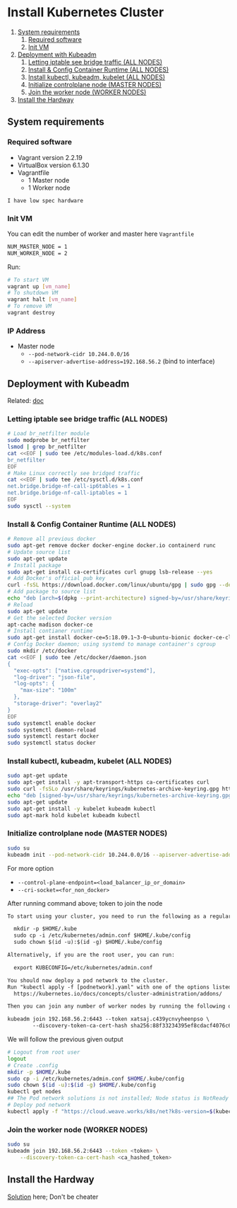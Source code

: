 # Install Kubernetes Cluster

1. [System requirements](#system-requirements)
    1. [Required software ](#required-software)
    2. [Init VM](#init-vm)
2. [Deployment with Kubeadm](#deployment-with-kubeadm)
    1. [Letting iptable see bridge traffic (ALL NODES)](#letting-iptable-see-bridge-traffic-all-nodes)
    2. [Install & Config Container Runtime (ALL NODES)](#install-&-config-container-runtime-all-nodes)
    3. [Install kubectl, kubeadm, kubelet (ALL NODES)](#install-kubectl,-kubeadm,-kubelet-all-nodes)
    4. [Initialize controlplane node (MASTER NODES)](#initialize-controlplane-node-master-nodes)
    5. [Join the worker node (WORKER NODES)](#join-the-worker-node-worker-nodes)
3. [Install the Hardway](#install-the-hardway)

## System requirements

### Required software 

- Vagrant version 2.2.19
- VirtualBox version 6.1.30
- Vagrantfile
    - 1 Master node
    - 1 Worker node

`I have low spec hardware`

### Init VM

You can edit the number of worker and master here `Vagrantfile`

```bash
NUM_MASTER_NODE = 1
NUM_WORKER_NODE = 2
```

Run:

```bash
# To start VM
vagrant up [vm_name]
# To shutdown VM
vagrant halt [vm_name]
# To remove VM
vagrant destroy
```

### IP Address

- Master node
    - `--pod-network-cidr 10.244.0.0/16`
    - `--apiserver-advertise-address=192.168.56.2` (bind to <ip> interface)

## Deployment with Kubeadm

Related: [doc](https://kubernetes.io/docs/setup/production-environment/tools/kubeadm/install-kubeadm/)

### Letting iptable see bridge traffic (ALL NODES)

```bash
# Load br_netfilter module
sudo modprobe br_netfilter
lsmod | grep br_netfilter
cat <<EOF | sudo tee /etc/modules-load.d/k8s.conf
br_netfilter
EOF
# Make Linux correctly see bridged traffic
cat <<EOF | sudo tee /etc/sysctl.d/k8s.conf
net.bridge.bridge-nf-call-ip6tables = 1
net.bridge.bridge-nf-call-iptables = 1
EOF
sudo sysctl --system

```

### Install & Config Container Runtime (ALL NODES)

```bash
# Remove all previous docker
sudo apt-get remove docker docker-engine docker.io containerd runc
# Update source list
sudo apt-get update
# Install package
sudo apt-get install ca-certificates curl gnupg lsb-release --yes
# Add Docker's official pub key
curl -fsSL https://download.docker.com/linux/ubuntu/gpg | sudo gpg --dearmor -o /usr/share/keyrings/docker-archive-keyring.gpg
# Add package to source list
echo "deb [arch=$(dpkg --print-architecture) signed-by=/usr/share/keyrings/docker-archive-keyring.gpg] https://download.docker.com/linux/ubuntu $(lsb_release -cs) stable" | sudo tee /etc/apt/sources.list.d/docker.list > /dev/null
# Reload
sudo apt-get update
# Get the selected Docker version
apt-cache madison docker-ce
# Install contianer runtime
sudo apt-get install docker-ce=5:18.09.1~3-0~ubuntu-bionic docker-ce-cli=5:18.09.1~3-0~ubuntu-bionic containerd.io --yes
# Config Docker daemon; using systemd to manage container's cgroup
sudo mkdir /etc/docker
cat <<EOF | sudo tee /etc/docker/daemon.json
{
  "exec-opts": ["native.cgroupdriver=systemd"],
  "log-driver": "json-file",
  "log-opts": {
    "max-size": "100m"
  },
  "storage-driver": "overlay2"
}
EOF
sudo systemctl enable docker
sudo systemctl daemon-reload
sudo systemctl restart docker
sudo systemctl status docker
```

### Install kubectl, kubeadm, kubelet (ALL NODES)

```bash
sudo apt-get update
sudo apt-get install -y apt-transport-https ca-certificates curl
sudo curl -fsSLo /usr/share/keyrings/kubernetes-archive-keyring.gpg https://packages.cloud.google.com/apt/doc/apt-key.gpg
echo "deb [signed-by=/usr/share/keyrings/kubernetes-archive-keyring.gpg] https://apt.kubernetes.io/ kubernetes-xenial main" | sudo tee /etc/apt/sources.list.d/kubernetes.list
sudo apt-get update
sudo apt-get install -y kubelet kubeadm kubectl
sudo apt-mark hold kubelet kubeadm kubectl
```

### Initialize controlplane node (MASTER NODES)

```bash
sudo su
kubeadm init --pod-network-cidr 10.244.0.0/16 --apiserver-advertise-address=192.168.56.2
```

For more option

- `--control-plane-endpoint=<load_balancer_ip_or_domain>`
- `--cri-socket=<for_non_docker>`

After running command above; token to join the node

```txt
To start using your cluster, you need to run the following as a regular user:

  mkdir -p $HOME/.kube
  sudo cp -i /etc/kubernetes/admin.conf $HOME/.kube/config
  sudo chown $(id -u):$(id -g) $HOME/.kube/config

Alternatively, if you are the root user, you can run:

  export KUBECONFIG=/etc/kubernetes/admin.conf

You should now deploy a pod network to the cluster.
Run "kubectl apply -f [podnetwork].yaml" with one of the options listed at:
  https://kubernetes.io/docs/concepts/cluster-administration/addons/

Then you can join any number of worker nodes by running the following on each as root:

kubeadm join 192.168.56.2:6443 --token xatsaj.c439ycnvyheenpso \
        --discovery-token-ca-cert-hash sha256:88f33234395ef8cdacf4076c68956d26a471e2fa10806627453d7258fdce227f
```

We will follow the previous given output

```bash
# Logout from root user
logout
# Create .config
mkdir -p $HOME/.kube
sudo cp -i /etc/kubernetes/admin.conf $HOME/.kube/config
sudo chown $(id -u):$(id -g) $HOME/.kube/config
kubectl get nodes
## The Pod network solutions is not installed; Node status is NotReady
# Deploy pod network
kubectl apply -f "https://cloud.weave.works/k8s/net?k8s-version=$(kubectl version | base64 | tr -d '\n')"
```

### Join the worker node (WORKER NODES)

```bash
sudo su
kubeadm join 192.168.56.2:6443 --token <token> \
    --discovery-token-ca-cert-hash <ca_hashed_token>
```

## Install the Hardway

[Solution](https://www.youtube.com/playlist?list=PL2We04F3Y_41jYdadX55fdJplDvgNGENo) here; Don't be cheater